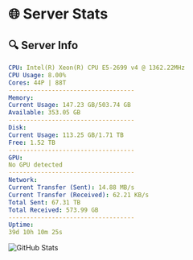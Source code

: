# 🌐 Server Stats
## 🔍 Server Info
```yaml
CPU: Intel(R) Xeon(R) CPU E5-2699 v4 @ 1362.22MHz
CPU Usage: 8.00%
Cores: 44P | 88T
-----------------------------------
Memory:
Current Usage: 147.23 GB/503.74 GB
Available: 353.05 GB
-----------------------------------
Disk:
Current Usage: 113.25 GB/1.71 TB
Free: 1.52 TB
-----------------------------------
GPU:
No GPU detected
-----------------------------------
Network:
Current Transfer (Sent): 14.88 MB/s
Current Transfer (Received): 62.21 KB/s
Total Sent: 67.31 TB
Total Received: 573.99 GB
-----------------------------------
Uptime:
39d 10h 10m 25s
```
![GitHub Stats](https://img.shields.io/badge/Updated-2025-04-16_07:33:14-blue)